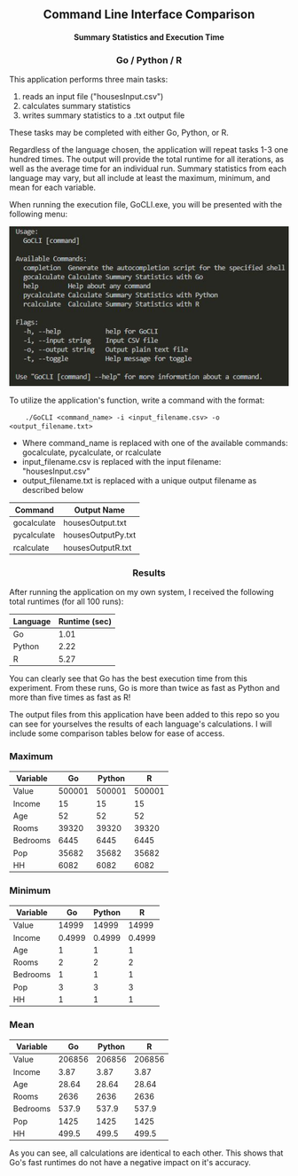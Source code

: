 <h2 align="center">
Command Line Interface Comparison
</h2>

<h4 align="center">
Summary Statistics and Execution Time
</h4>

<h3 align="center">
Go / Python / R
</h3>

This application performs three main tasks:
1. reads an input file ("housesInput.csv")
2. calculates summary statistics
3. writes summary statistics to a .txt output file

These tasks may be completed with either Go, Python, or R.

Regardless of the language chosen, the application will repeat tasks 1-3 one hundred times. The output will provide the total runtime for all iterations, as well as the average time for an individual run. Summary statistics from each language may vary, but all include at least the maximum, minimum, and mean for each variable.

When running the execution file, GoCLI.exe, you will be presented with the following menu:

![Menu](images/exe_menu.JPG)


To utilize the application's function, write a command with the format:
```
    ./GoCLI <command_name> -i <input_filename.csv> -o <output_filename.txt>
```

- Where command_name is replaced with one of the available commands: gocalculate, pycalculate, or rcalculate
- input_filename.csv is replaced with the input filename: "housesInput.csv"
- output_filename.txt is replaced with a unique output filename as described below

|   Command   |     Output Name    |
|-------------|--------------------|
| gocalculate | housesOutput.txt   |
| pycalculate | housesOutputPy.txt |
| rcalculate  | housesOutputR.txt  |


<h3 align="center">
Results
</h3>

After running the application on my own system, I received the following total runtimes (for all 100 runs):

| Language | Runtime (sec) |
|----------|---------------|
| Go       | 1.01          |
| Python   | 2.22          |
| R        | 5.27          |

You can clearly see that Go has the best execution time from this experiment. From these runs, Go is more than twice as fast as Python and more than five times as fast as R!

The output files from this application have been added to this repo so you can see for yourselves the results of each language's calculations. I will include some comparison tables below for ease of access.

### Maximum
| Variable | Go     | Python | R      |
|----------|--------|--------|--------|
| Value    | 500001 | 500001 | 500001 |
| Income   | 15     | 15     | 15     |
| Age      | 52     | 52     | 52     |
| Rooms    | 39320  | 39320  | 39320  |
| Bedrooms | 6445   | 6445   | 6445   |
| Pop      | 35682  | 35682  | 35682  |
| HH       | 6082   | 6082   | 6082   |

### Minimum
| Variable | Go     | Python | R      |
|----------|--------|--------|--------|
| Value    | 14999  | 14999  | 14999  |
| Income   | 0.4999 | 0.4999 | 0.4999 |
| Age      | 1      | 1      | 1      |
| Rooms    | 2      | 2      | 2      |
| Bedrooms | 1      | 1      | 1      |
| Pop      | 3      | 3      | 3      |
| HH       | 1      | 1      | 1      |


### Mean
| Variable | Go     | Python | R      |
|----------|--------|--------|--------|
| Value    | 206856 | 206856 | 206856 |
| Income   | 3.87   | 3.87   | 3.87   |
| Age      | 28.64  | 28.64  | 28.64  |
| Rooms    | 2636   | 2636   | 2636   |
| Bedrooms | 537.9  | 537.9  | 537.9  |
| Pop      | 1425   | 1425   | 1425   |
| HH       | 499.5  | 499.5  | 499.5  |

As you can see, all calculations are identical to each other. This shows that Go's fast runtimes do not have a negative impact on it's accuracy.